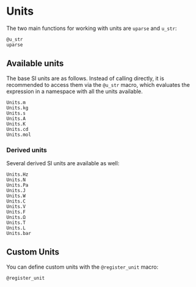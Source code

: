# Units

The two main functions for working with units are `uparse` and `u_str`:

```@docs
@u_str
uparse
```

## Available units

The base SI units are as follows.
Instead of calling directly, it is recommended to access them via
the `@u_str` macro, which evaluates the expression
in a namespace with all the units available.

```@docs
Units.m
Units.kg
Units.s
Units.A
Units.K
Units.cd
Units.mol
```

### Derived units

Several derived SI units are available as well:

```@docs
Units.Hz
Units.N
Units.Pa
Units.J
Units.W
Units.C
Units.V
Units.F
Units.Ω
Units.T
Units.L
Units.bar
```

## Custom Units

You can define custom units with the `@register_unit` macro:

```@docs
@register_unit
```
